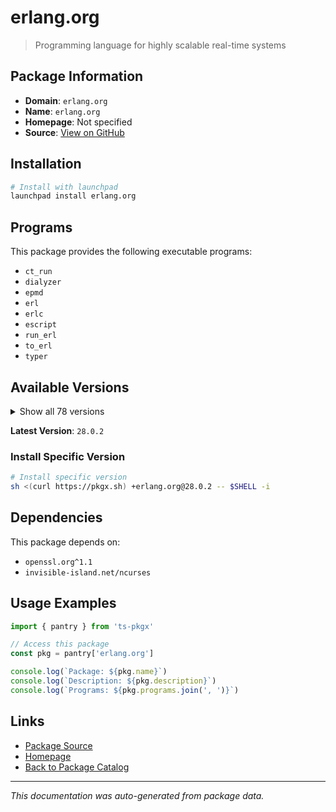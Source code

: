 # erlang.org

> Programming language for highly scalable real-time systems

## Package Information

- **Domain**: `erlang.org`
- **Name**: `erlang.org`
- **Homepage**: Not specified
- **Source**: [View on GitHub](https://github.com/pkgxdev/pantry/tree/main/projects/erlang.org/package.yml)

## Installation

```bash
# Install with launchpad
launchpad install erlang.org
```

## Programs

This package provides the following executable programs:

- `ct_run`
- `dialyzer`
- `epmd`
- `erl`
- `erlc`
- `escript`
- `run_erl`
- `to_erl`
- `typer`

## Available Versions

<details>
<summary>Show all 78 versions</summary>

- `28.0.2`, `28.0.1`, `28.0.0`, `27.3.4.2`, `27.3.4.1`
- `27.3.4`, `27.3.3`, `27.3.2`, `27.3.1`, `27.3.0`
- `27.2.4`, `27.2.3`, `27.2.2`, `27.2.1`, `27.2.0`
- `27.1.3`, `27.1.2`, `27.1.1`, `27.1.0`, `27.0.1`
- `27.0.0`, `26.2.5.9`, `26.2.5.8`, `26.2.5.7`, `26.2.5.6`
- `26.2.5.5`, `26.2.5.4`, `26.2.5.3`, `26.2.5.2`, `26.2.5.14`
- `26.2.5.13`, `26.2.5.12`, `26.2.5.11`, `26.2.5.10`, `26.2.5.1`
- `26.2.5`, `26.2.4`, `26.2.2`, `26.2.1`, `26.2.0`
- `26.1.2`, `26.1.1`, `26.1.0`, `26.0.2`, `26.0.1`
- `26.0.0`, `25.3.2.9`, `25.3.2.8`, `25.3.2.7`, `25.3.2.6`
- `25.3.2.5`, `25.3.2.4`, `25.3.2.3`, `25.3.2.21`, `25.3.2.20`
- `25.3.2.2`, `25.3.2.19`, `25.3.2.18`, `25.3.2.17`, `25.3.2.16`
- `25.3.2.15`, `25.3.2.14`, `25.3.2.13`, `25.3.2.12`, `25.3.2.11`
- `25.3.2.10`, `25.3.2.1`, `25.3.2`, `25.3.1`, `25.3.0`
- `25.2.2`, `24.3.4.17`, `24.3.4.16`, `24.3.4.15`, `24.3.4.14`
- `24.3.4.13`, `24.3.4.12`, `24.3.4.11`

</details>

**Latest Version**: `28.0.2`

### Install Specific Version

```bash
# Install specific version
sh <(curl https://pkgx.sh) +erlang.org@28.0.2 -- $SHELL -i
```

## Dependencies

This package depends on:

- `openssl.org^1.1`
- `invisible-island.net/ncurses`

## Usage Examples

```typescript
import { pantry } from 'ts-pkgx'

// Access this package
const pkg = pantry['erlang.org']

console.log(`Package: ${pkg.name}`)
console.log(`Description: ${pkg.description}`)
console.log(`Programs: ${pkg.programs.join(', ')}`)
```

## Links

- [Package Source](https://github.com/pkgxdev/pantry/tree/main/projects/erlang.org/package.yml)
- [Homepage](#)
- [Back to Package Catalog](../../package-catalog.md)

---

*This documentation was auto-generated from package data.*

